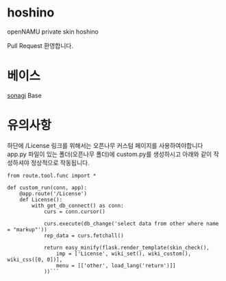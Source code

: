 # hoshino
openNAMU private skin hoshino

Pull Request 환영합니다.
# 베이스
[sonagi](https://github.com/Team-YuJa/sonagi/tree/main) Base

# 유의사항
하단에 /License 링크를 위해서는 오픈나무 커스텀 페이지를 사용하여야합니다 
app.py 파일이 있는 폴더(오픈나무 폴더)에 custom.py를 생성하시고 아래와 같이 작성하셔야 정상적으로 작동됩니다.
```
from route.tool.func import *

def custom_run(conn, app):
    @app.route('/License')
    def License():
        with get_db_connect() as conn:
            curs = conn.cursor()

            curs.execute(db_change('select data from other where name = "markup"'))
            rep_data = curs.fetchall()
            
            return easy_minify(flask.render_template(skin_check(),
                imp = ['License', wiki_set(), wiki_custom(), wiki_css([0, 0])],
                menu = [['other', load_lang('return')]]
            ))```
